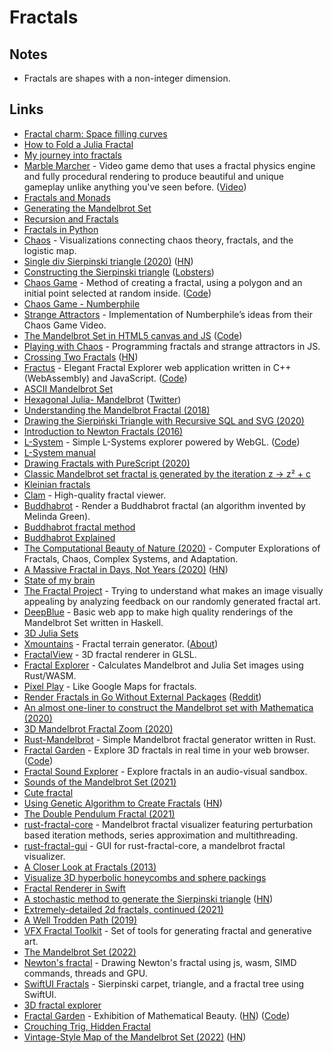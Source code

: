 # Fractals

## Notes

- Fractals are shapes with a non-integer dimension.

## Links

- [Fractal charm: Space filling curves](https://www.youtube.com/watch?v=RU0wScIj36o)
- [How to Fold a Julia Fractal](https://acko.net/blog/how-to-fold-a-julia-fractal/)
- [My journey into fractals](https://medium.com/@bananaft/my-journey-into-fractals-d25ebc6c4dc2)
- [Marble Marcher](https://github.com/HackerPoet/MarbleMarcher) - Video game demo that uses a fractal physics engine and fully procedural rendering to produce beautiful and unique gameplay unlike anything you've seen before. ([Video](https://www.youtube.com/watch?time_continue=1&v=9U0XVdvQwAI))
- [Fractals and Monads](https://dkwise.wordpress.com/2019/01/18/fractals-and-monads/)
- [Generating the Mandelbrot Set](https://scionofbytes.me/misc/generating-mandelbrot-fractals/)
- [Recursion and Fractals](https://en.scratch-wiki.info/wiki/Recursion_and_Fractals)
- [Fractals in Python](https://github.com/danilobellini/fractal)
- [Chaos](https://github.com/jonnyhyman/Chaos) - Visualizations connecting chaos theory, fractals, and the logistic map.
- [Single div Sierpinski triangle (2020)](https://yuanchuan.dev/single-div-sierpinski-triangle) ([HN](https://news.ycombinator.com/item?id=22279532))
- [Constructing the Sierpinski triangle](http://www.oftenpaper.net/sierpinski.htm) ([Lobsters](https://lobste.rs/s/pjetp7/constructing_sierpinski_triangle))
- [Chaos Game](https://andrew.wang-hoyer.com/experiments/chaos-game/) - Method of creating a fractal, using a polygon and an initial point selected at random inside. ([Code](https://github.com/ndrwhr/chaos-game))
- [Chaos Game - Numberphile](https://www.youtube.com/watch?v=kbKtFN71Lfs)
- [Strange Attractors](https://migueltorrescosta.github.io/posts/Strange-Attractors) - Implementation of Numberphile’s ideas from their Chaos Game Video.
- [The Mandelbrot Set in HTML5 canvas and JS](http://tilde.club/~david/m/#) ([Code](https://github.com/cslarsen/mandelbrot-js))
- [Playing with Chaos](http://www.playingwithchaos.net/) - Programming fractals and strange attractors in JS.
- [Crossing Two Fractals](https://github.com/victorqribeiro/randomFractal) ([HN](https://news.ycombinator.com/item?id=22769511))
- [Fractus](https://delivrance.github.io/fractus) - Elegant Fractal Explorer web application written in C++ (WebAssembly) and JavaScript. ([Code](https://github.com/delivrance/fractus))
- [ASCII Mandelbrot Set](https://thatjdanisso.cool/mandelbrot)
- [Hexagonal Julia- Mandelbrot](https://www.shadertoy.com/view/3dlBRf) ([Twitter](https://twitter.com/matthen2/status/1257989139426766849))
- [Understanding the Mandelbrot Fractal (2018)](https://explore.paulbutler.org/fractal/)
- [Drawing the Sierpiński Triangle with Recursive SQL and SVG (2020)](https://excessivelyadequate.com/posts/sierpinksy.html)
- [Introduction to Newton Fractals (2016)](https://ryhl.io/blog/newton-intro/)
- [L-System](https://anvaka.github.io/lsystem/) - Simple L-Systems explorer powered by WebGL. ([Code](https://github.com/anvaka/lsystem))
- [L-System manual](http://paulbourke.net/fractals/lsys/)
- [Drawing Fractals with PureScript (2020)](https://blog.drewolson.org/drawing-fractals-with-purescript)
- [Classic Mandelbrot set fractal is generated by the iteration z → z² + c](https://twitter.com/matthen2/status/1270619240635068416)
- [Kleinian fractals](https://cindyjs.org/gallery/main/Kleinian/)
- [Clam](https://github.com/khyperia/Clam) - High-quality fractal viewer.
- [Buddhabrot](https://github.com/porglezomp/buddhabrot) - Render a Buddhabrot fractal (an algorithm invented by Melinda Green).
- [Buddhabrot fractal method](http://superliminal.com/fractals/bbrot/bbrot.htm)
- [Buddhabrot Explained](http://www.steckles.com/buddha/)
- [The Computational Beauty of Nature (2020)](https://mitpress.mit.edu/books/computational-beauty-nature) - Computer Explorations of Fractals, Chaos, Complex Systems, and Adaptation.
- [A Massive Fractal in Days, Not Years (2020)](http://www.jcgt.org/published/0009/02/02/paper.pdf) ([HN](https://news.ycombinator.com/item?id=24124827))
- [State of my brain](https://codepen.io/terabaud/pen/VwZRrRL)
- [The Fractal Project](https://thefractalproject.com/explore) - Trying to understand what makes an image visually appealing by analyzing feedback on our randomly generated fractal art.
- [DeepBlue](https://github.com/micahhahn/DeepBlue) - Basic web app to make high quality renderings of the Mandelbrot Set written in Haskell.
- [3D Julia Sets](https://www.iquilezles.org/www/articles/juliasets3d/juliasets3d.htm)
- [Xmountains](https://spbooth.github.io/xmountains/) - Fractal terrain generator. ([About](https://spbooth.github.io/xmountains/about_xmountains.html))
- [FractalView](https://github.com/adamsol/FractalView) - 3D fractal renderer in GLSL.
- [Fractal Explorer](https://github.com/ChrisWhealy/fractal_explorer) - Calculates Mandelbrot and Julia Set images using Rust/WASM.
- [Pixel Play](https://anvaka.github.io/pplay/) - Like Google Maps for fractals.
- [Render Fractals in Go Without External Packages](https://github.com/kochampsy/fractal) ([Reddit](https://www.reddit.com/r/golang/comments/jy9kq6/a_fractal_i_rendered_in_go_without_any_external/))
- [An almost one-liner to construct the Mandelbrot set with Mathematica (2020)](https://ekamperi.github.io/math/2020/12/01/mandelbrot-set-one-liner.html)
- [3D Mandelbrot Fractal Zoom (2020)](https://www.youtube.com/watch?v=hRrBnI5L0u8)
- [Rust-Mandelbrot](https://github.com/Ducolnd/rust-mandelbrot) - Simple Mandelbrot fractal generator written in Rust.
- [Fractal Garden](https://fractal.garden/) - Explore 3D fractals in real time in your web browser. ([Code](https://github.com/ath92/fractal-garden))
- [Fractal Sound Explorer](https://github.com/HackerPoet/FractalSoundExplorer) - Explore fractals in an audio-visual sandbox.
- [Sounds of the Mandelbrot Set (2021)](https://www.youtube.com/watch?v=GiAj9WW1OfQ)
- [Cute fractal](https://twitter.com/zozuar/status/1367243732764876800)
- [Using Genetic Algorithm to Create Fractals](https://victorribeiro.com/randomFractal/) ([HN](https://news.ycombinator.com/item?id=26460374))
- [The Double Pendulum Fractal (2021)](https://www.youtube.com/watch?v=n7JK4Ht8k8M)
- [rust-fractal-core](https://github.com/rust-fractal/rust-fractal-core) - Mandelbrot fractal visualizer featuring perturbation based iteration methods, series approximation and multithreading.
- [rust-fractal-gui](https://github.com/rust-fractal/rust-fractal-gui) - GUI for rust-fractal-core, a mandelbrot fractal visualizer.
- [A Closer Look at Fractals (2013)](https://blog.fract.al/post/62180302979/a-closer-look-at-fractals)
- [Visualize 3D hyperbolic honeycombs and sphere packings](https://github.com/neozhaoliang/Hyperbolic-Honeycombs)
- [Fractal Renderer in Swift](https://github.com/hdombach/Fractal-Renderer)
- [A stochastic method to generate the Sierpinski triangle](https://github.com/ajnirp/stochastic_sierpinski) ([HN](https://news.ycombinator.com/item?id=29701260))
- [Extremely-detailed 2d fractals, continued (2021)](https://ultraiterator.blogspot.com/2021/12/ultrafields-this-is-continuation-after.html)
- [A Well Trodden Path (2019)](https://ultraiterator.blogspot.com/2019/12/a-well-trodden-path.html)
- [VFX Fractal Toolkit](https://github.com/jtomori/vft) - Set of tools for generating fractal and generative art.
- [The Mandelbrot Set (2022)](https://www.sotr.blog/articles/mandelbrot)
- [Newton's fractal](https://github.com/alordash/newton-fractal) - Drawing Newton's fractal using js, wasm, SIMD commands, threads and GPU.
- [SwiftUI Fractals](https://github.com/Zeta611/SwiftUI-Fractals) - Sierpinski carpet, triangle, and a fractal tree using SwiftUI.
- [3D fractal explorer](https://github.com/sjoerd-code/mandelbulb)
- [Fractal Garden](https://www.fractal.garden/) - Exhibition of Mathematical Beauty. ([HN](https://news.ycombinator.com/item?id=33144556)) ([Code](https://github.com/trebeljahr/fractal-garden))
- [Crouching Trig, Hidden Fractal](https://kylehovey.github.io/blog/crouching-trig-hidden-fractal)
- [Vintage-Style Map of the Mandelbrot Set (2022)](https://kottke.org/22/12/vintage-map-mandelbrot-set) ([HN](https://news.ycombinator.com/item?id=34004927))
